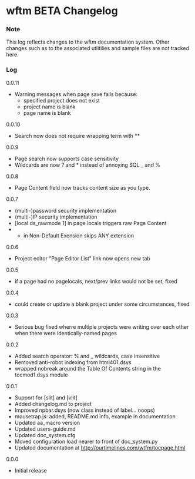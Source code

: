 # wftm BETA Changelog

### Note

This log reflects changes to the wftm documentation system. Other changes
such as to the associated utlitilies and sample files are not tracked here.

### Log
0.0.11
 * Warning messages when page save fails because:
    * specified project does not exist
    * project name is blank
	* page name is blank

0.0.10
 * Search now does not require wrapping term with **

0.0.9
 * Page search now supports case sensitivity
 * Wildcards are now ? and * instead of annoying SQL _ and %

0.0.8
 * Page Content field now tracks content size as you type.

0.0.7
 * (multi-)password security implementation
 * (multi-)IP security implementation
 * [local ds_rawmode 1] in page locals triggers raw Page Content
 * - in Non-Default Exension skips ANY extension

0.0.6
 * Project editor "Page Editor List" link now opens new tab

0.0.5
 * if a page had no pagelocals, next/prev links would not be set, fixed

0.0.4
 * could create or update a blank project under some circumstances, fixed

0.0.3
 * Serious bug fixed wherre multiple projects were writing over each other when there were identically-named pages

0.0.2
 * Added search operator: % and _ wildcards, case insensitive
 * Removed anti-robot indexing from html401.dsys
 * wrapped nobreak around the Table Of Contents string in the tocmod1.dsys module

0.0.1
 * Support for [slit] and [vlit]
 * Added changelog.md to project
 * Improved npbar.dsys (now class instead of label... ooops)
 * mousetrap.js: added, README.md info, example in documentation
 * Updated aa_macro version
 * Updated users-guide.md
 * Updated doc_system.cfg
 * Moved configuration load nearer to front of doc_system.py
 * Updated documentation at http://ourtimelines.com/wtfm/tocpage.html

0.0.0
 * Initial release

